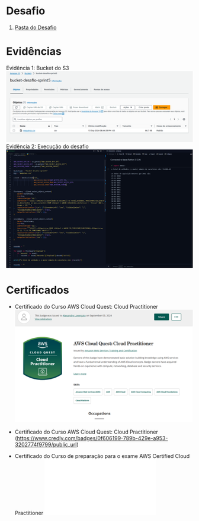 # Desafio

1. [Pasta do Desafio](./Desafio/)

# Evidências

Evidência 1: Bucket do S3
![Evidência 1](./Evidencias/Bucket-S3.png)
Evidência 2: Execução do desafio
![Evidência 2](./Evidencias/execucao-desafio.png)

# Certificados

- Certificado do Curso AWS Cloud Quest: Cloud Practitioner
  ![Foto no repositório](./Certificados/certificado-Cloud-Quest.png)

- Certificado do Curso AWS Cloud Quest: Cloud Practitioner
  (https://www.credly.com/badges/0f606199-789b-429e-a953-3202774f9799/public_url)

- Certificado do Curso de preparação para o exame AWS Certified Cloud Practitioner
  ![Certificado](./Certificados/18719_5_5965670_1726537980_AWS%20Skill%20Builder%20Course%20Completion%20Certificate.pdf)
